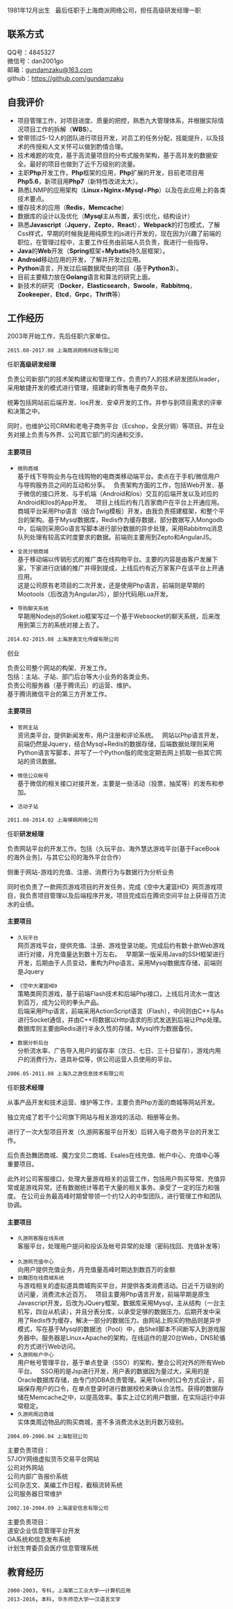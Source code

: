 1981年12月出生  
最后任职于上海商派网络公司，担任高级研发经理一职

## 联系方式  

QQ号：4845327  
微信号：dan2001go  
邮箱：gundamzaku@163.com  
github：<a href="https://github.com/gundamzaku">https://github.com/gundamzaku</a>

## 自我评价
 
* 项目管理工作，对项目进度、质量的把控，熟悉九大管理体系，并根据实际情况项目工作的拆解（<b>WBS</b>）。
* 曾带领过5-12人的团队进行项目开发，对员工的任务分配，技能提升，以及技术的传授和人文关怀可以做到酌情合理。  
* 技术难题的攻克，基于高流量项目的分布式服务架构，基于高并发的数据安全。最好的项目也做到了近千万级别的流量。
* 主职<b>Php</b>开发工作，<b>Php</b>框架的应用，<b>Php</b>扩展的开发，目前老项目用<b>Php5.6</b>，新项目用<b>Php7</b>（新特性改进太大）。  
* 熟悉LNMP的应用架构（<b>Linux</b>+<b>Nginx</b>+<b>Mysql</b>+<b>Php</b>）以及在此应用上的各类技术要点。  
* 缓存技术的应用（<b>Redis</b>，<b>Memcache</b>）  
* 数据库的设计以及优化（<b>Mysql</b>主从布置，索引优化，结构设计）  
* 熟悉<b>Javascript</b>（<b>Jquery</b>，<b>Zepto</b>，<b>React</b>），<b>Webpack</b>的打包模式，了解Css样式，早期的时候我是用纯原生的js进行开发的，现在因为兴趣了前端的职位，在管理过程中，主要工作任务由前端人员负责，我进行一些指导。  
* <b>Java</b>的<b>Web</b>开发（<b>Spring</b>框架+<b>Mybatis</b>持久层框架）。  
* <b>Android</b>移动应用的开发，了解并开发过应用。  
* <b>Python</b>语言，开发过后端数据爬虫的项目（基于<b>Python3</b>）。  
* 目前主要精力放在<b>Golang</b>语言和算法的研究上面。  
* 新技术的研究（<b>Docker</b>，<b>Elasticsearch</b>，<b>Swoole</b>，<b>Rabbitmq</b>，<b>Zookeeper</b>，<b>Etcd</b>，<b>Grpc</b>，<b>Thrift</b>等）

## 工作经历  

2003年开始工作，先后任职六家单位。

```
2015.08-2017.08 上海商派网络科技有限公司 
```

任职<b>高级研发经理</b>  

负责公司新部门的技术架构建议和管理工作，负责约7人的技术研发团队leader，采用敏捷开发的模式进行管理，搭建新的零售电子商务平台。  

统筹包括网站前后端开发、Ios开发、安卓开发的工作。并参与到项目需求的评审和决策之中。  

同时，也维护公司CRM和老电子商务平台（Ecshop，全民分销）等项目。并在业务对接上负责与外界、公司其它部门的沟通和交涉。  

#### 主要项目  

* `微购商城`  
基于线下导购业务与在线购物的电商类移动端平台。卖点在于手机/微信用户与导购服务员之间的互动和分享。  
负责架构方面的工作，包括Web开发、基于微信的接口开发、与手机端（Android和Ios）交互的后端开发以及对应的Android和Ios的App开发。  
项目上线后约有几百家商户在平台上开通应用。  
商城平台采用Php语言（结合Twig模板）开发，由我负责搭建框架，和整个平台的架构。基于Mysql数据库，Redis作为缓存数据，部分数据写入Mongodb中，后端则采用Go语言写脚本进行部分数据的异步处理，采用Rabbitmq消息队列处理有较高实时度要求的数据。前端则主要用到Zepto和AngularJS。

* `全民分销商城`  
基于移动端以传销形式的推广类在线购物平台。主要的内容是由客户发展下家，下家进行店铺的推广并得到提成，上线后约有近万家客户在该平台上开通应用。  
这是公司原有老项目的二次开发，还是使用Php语言，前端则是早期的Mootools（后改造为AngularJS），部分代码用Lua开发。

* `导购聊天系统`  
早期用Nodejs的Soket.io框架写过一个基于Websocket的聊天系统，后来改用到第三方的系统对接上去了。

```
2014.02-2015.08 上海游衷文化传媒有限公司 
```
创业  

负责公司整个网站的构架、开发工作。  
包括：主站、子站、部门后台等大小业务的各类业务。  
负责公司服务器（基于腾讯云）的运营、维护。  
基于腾讯微信平台的第三方开发工作。  

#### 主要项目  
* `官网主站`  
资讯类平台，提供新闻发布，用户注册和评论系统。  
网站以Php语言开发，前端仍然是Jquery，结合Mysql+Redis的数据存储，后端数据处理则采用Python语言写脚本，并写了一个Python版的爬虫定期去网上抓取一些其它网站的资讯数据。  

* `微信公众帐号`  
基于微信的相关接口对接开发，主要是一些活动（投票，抽奖等）的发布和参加。

* `活动子站`

```
2011.08-2014.02 上海博朔网络公司 
```
任职<b>研发经理</b> 

负责网站平台的开发工作。包括（久玩平台、海外慧达游戏平台[基于FaceBook的海外业务]，与其它公司的海外平台合作）  

侧重于网站-游戏的充值、注册、消费行为与数据行为分析业务  

同时也负责了一款网页游戏项目的开发任务，完成《空中大灌篮HD》网页游戏项目，我负责项目管理以及后端程序开发。项目完成后在腾讯空间平台上获得百万流水的业绩。

#### 主要项目  
* `久玩平台`  
网页游戏平台，提供充值、注册、游戏登录功能。完成后约有数十款Web游戏进行对接，月充值量达到数十万左右。  
早期第一版采用Java的SSH框架进行开发，后期由于人员变动，重构为Php语言。采用Mysql数据库存储，前端则是Jquery  

* `《空中大灌篮HD》`  
策略类网页游戏，基于前端Flash技术和后端Php接口，上线后月流水一度达到百万，成为公司的拳头产品。  
后端采用Php语言，前端采用ActionScript语言（Flash），中间则由C++与As进行Socket通信，并由C++将数据以Http请求的形式发送到后端让Php处理。  
数据库则主要由Redis进行半永久性的存储，Mysql作为数据备份。

* `数据分析后台`  
分析流水率、广告导入用户的留存率（次日、七日、三十日留存），游戏内用户的消费行为，道具补偿等，供公司运营人员使用的平台。

```
2006.05-2011.08 上海久之游信息技术有限公司 
```
任职<b>技术经理</b>

从事产品开发和技术运营、维护等工作，主要负责Php方面的商城等网站开发。  

独立完成了若干个公司旗下网站与相关游戏的活动、相册等业务。  

进行了一次大型项目开发（久游网客服平台开发）后转入电子商务平台的开发工作。  

后负责劲舞团商城、魔力宝贝二商城、Esales在线充值、帐户中心、充值中心等重要项目。  

此外对公司客服接口，处理大量游戏相关的运营工作，包括用户购买导常、充值异常或是游戏异常。还有数据统计等若干大量的相关事务。承受了一定的压力和强度。 
在公司业务最高峰时期曾带领一个约12人的中型团队，进行管理工作和团队协调。  

#### 主要项目  
* `久游网客服在线系统`  
客服平台，处理用户提问和投诉及帐号异常的处理（密码找回、充值补发等）    
* `久游网充值中心`  
向用户提供充值业务，月充值量高峰时期达到数百万的金额    
* `劲舞团在线商城系统`  
与游戏相关的虚拟道具商城购买平台，并提供各类消费活动。日近千万级别的访问量，消费流水近百万。  
项目主要用Php语言开发，前端早期是原生Javascript开发，后改为JQuery框架。数据库采用Mysql，主从结构（一台主机写，四台从机读），并且分表分库，以承受足够的数据压力。后期开发中采用了Redis作为缓存，解决一部分的数据压力。由网站上购买的物品则是异步模式，写在基于Mysql的数据池（Pool）中，由Shell脚本不间断写入到游戏服务器中。服务器是Linux+Apache的架构，在线运作的是20台Web，DNS轮循的方式进行Web访问。  
* `久游网帐户中心`  
用户帐号管理平台，基于单点登录（SSO）的架构，整合公司对外的所有Web平台。  
SSO用的是Jsp进行开发，用户表的数据因为量过大，采用的是Oracle数据库存储，由专门的DBA负责管理。采用Token的口令方式设计，前端保存用户的口令，在单点登录时进行数据校检来确认合法性。获得的数据存储在Memcache之中，以提高效率。事实上过亿的用户数据，在实际运行中非常稳定。
* `久游网周边商城`  
实体类周边物品的购买商城，差不多消费流水达到月数万级别。  

```
2004.09-2006.04 上海智冠公司 
```
主要负责项目：  
57JOY网络虚拟货币交易平台网站  
公司对外网站  
公司内部广告报价系统  
公司杂志文、美编工作日程，截稿流转系统  
公司服务器日常维护  

```
2002.10-2004.09 上海道安信息有限公司 
```
主要负责项目：  
道安企业信息管理平台开发  
OA系统和信息发布系统  
计划生育委员会医疗信息管理系统  

## 教育经历  
`2000-2003`，`专科`，`上海第二工业大学`—`计算机应用`  
`2013-2016`，`本科`，`华东师范大学`—`汉语言文学`
